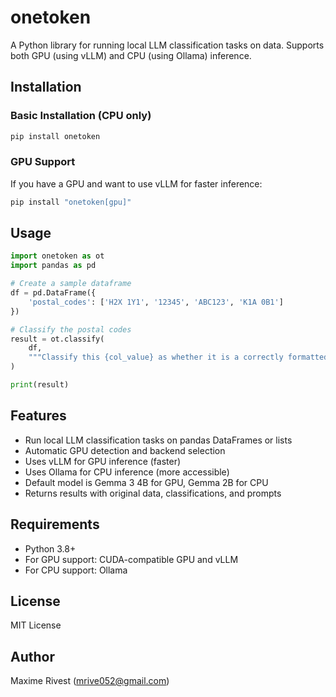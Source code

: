 # onetoken

A Python library for running local LLM classification tasks on data. Supports both GPU (using vLLM) and CPU (using Ollama) inference.

## Installation

### Basic Installation (CPU only)
```bash
pip install onetoken
```

### GPU Support
If you have a GPU and want to use vLLM for faster inference:
```bash
pip install "onetoken[gpu]"
```

## Usage

```python
import onetoken as ot
import pandas as pd

# Create a sample dataframe
df = pd.DataFrame({
    'postal_codes': ['H2X 1Y1', '12345', 'ABC123', 'K1A 0B1']
})

# Classify the postal codes
result = ot.classify(
    df,
    """Classify this {col_value} as whether it is a correctly formatted postal code. Answer only by Yes or No"""
)

print(result)
```

## Features

- Run local LLM classification tasks on pandas DataFrames or lists
- Automatic GPU detection and backend selection
- Uses vLLM for GPU inference (faster)
- Uses Ollama for CPU inference (more accessible)
- Default model is Gemma 3 4B for GPU, Gemma 2B for CPU
- Returns results with original data, classifications, and prompts

## Requirements

- Python 3.8+
- For GPU support: CUDA-compatible GPU and vLLM
- For CPU support: Ollama

## License

MIT License

## Author

Maxime Rivest (mrive052@gmail.com) 